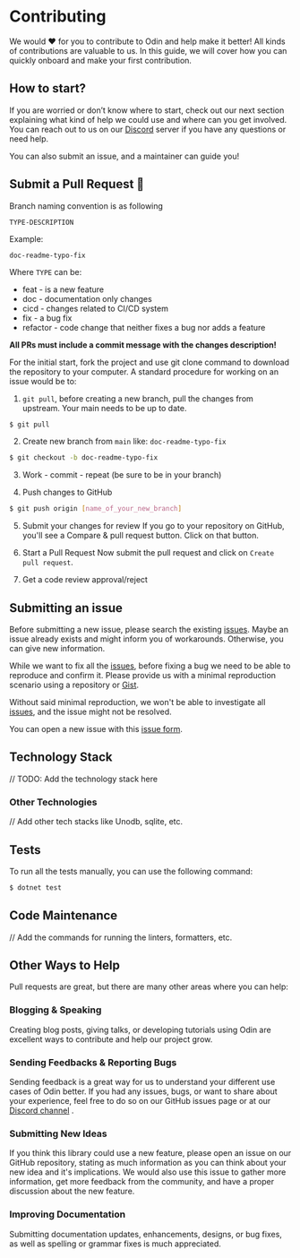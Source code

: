 # Contributing

We would ❤️ for you to contribute to Odin and help make it better! All kinds of contributions are valuable to us. In this guide, we will cover how you can quickly onboard and make your first contribution.

## How to start?

If you are worried or don’t know where to start, check out our next section explaining what kind of help we could use and where can you get involved. You can reach out to us on our [Discord](<INSERT DISCORD LINK>) server if you have any questions or need help.

You can also submit an issue, and a maintainer can guide you!

## Submit a Pull Request 🚀

Branch naming convention is as following

`TYPE-DESCRIPTION`

Example:

```
doc-readme-typo-fix
```

Where `TYPE` can be:

- feat - is a new feature
- doc - documentation only changes
- cicd - changes related to CI/CD system
- fix - a bug fix
- refactor - code change that neither fixes a bug nor adds a feature

**All PRs must include a commit message with the changes description!**

For the initial start, fork the project and use git clone command to download the repository to your computer. A standard procedure for working on an issue would be to:

1. `git pull`, before creating a new branch, pull the changes from upstream. Your main needs to be up to date.

```bash
$ git pull
```

2. Create new branch from `main` like: `doc-readme-typo-fix
`

```bash
$ git checkout -b doc-readme-typo-fix
```

3. Work - commit - repeat (be sure to be in your branch)

4. Push changes to GitHub

```bash
$ git push origin [name_of_your_new_branch]
```

5. Submit your changes for review If you go to your repository on GitHub, you'll see a Compare & pull request button. Click on that button.

6. Start a Pull Request Now submit the pull request and click on `Create pull request`.

7. Get a code review approval/reject

## Submitting an issue

Before submitting a new issue, please search the existing [issues](https://github.com/homebase-id/odin-core/issues). Maybe an issue already exists and might inform you of workarounds. Otherwise, you can give new information.

While we want to fix all the [issues](https://github.com/homebase-id/odin-core/issues), before fixing a bug we need to be able to reproduce and confirm it. Please provide us with a minimal reproduction scenario using a repository or [Gist](https://gist.github.com/).

Without said minimal reproduction, we won't be able to investigate all [issues](https://github.com/homebase-id/odin-core/issues), and the issue might not be resolved.

You can open a new issue with this [issue form](https://github.com/homebase-id/odin-core/issues/new).

## Technology Stack

// TODO: Add the technology stack here

### Other Technologies

// Add other tech stacks like Unodb, sqlite, etc.

## Tests

To run all the tests manually, you can use the following command:

```bash
$ dotnet test
```

## Code Maintenance

// Add the commands for running the linters, formatters, etc.

## Other Ways to Help

Pull requests are great, but there are many other areas where you can help:

### Blogging & Speaking

Creating blog posts, giving talks, or developing tutorials using Odin are excellent ways to contribute and help our project grow.

### Sending Feedbacks & Reporting Bugs

Sending feedback is a great way for us to understand your different use cases of Odin better. If you had any issues, bugs, or want to share about your experience, feel free to do so on our GitHub issues page or at our [Discord channel](Insert-LINK_HERE) .

### Submitting New Ideas

If you think this library could use a new feature, please open an issue on our GitHub repository, stating as much information as you can think about your new idea and it's implications. We would also use this issue to gather more information, get more feedback from the community, and have a proper discussion about the new feature.

### Improving Documentation

Submitting documentation updates, enhancements, designs, or bug fixes, as well as spelling or grammar fixes is much appreciated.
